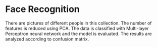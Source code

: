 # Face Recognition
There are pictures of different people in this collection. The number of features is reduced using PCA. 
The data is classified with Multi-layer Perceptron neural network and the model is evaluated. 
The results are analyzed according to confusion matrix.
